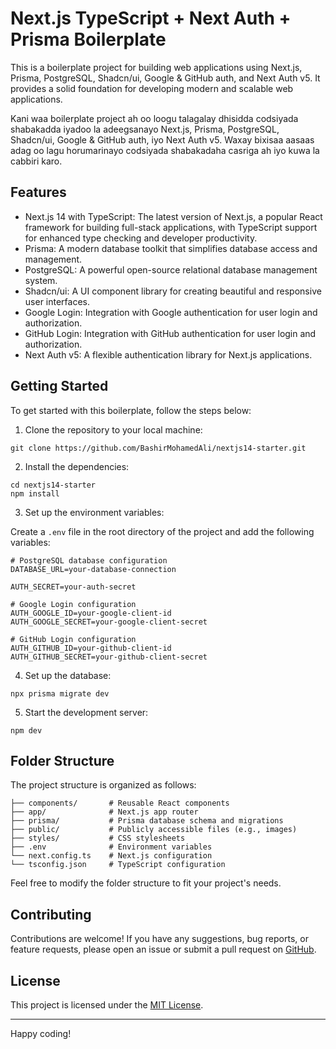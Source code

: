# Next.js TypeScript + Next Auth + Prisma Boilerplate

This is a boilerplate project for building web applications using Next.js, Prisma, PostgreSQL, Shadcn/ui, Google & GitHub auth, and Next Auth v5. It provides a solid foundation for developing modern and scalable web applications.

Kani waa boilerplate project ah oo loogu talagalay dhisidda codsiyada shabakadda iyadoo la adeegsanayo Next.js, Prisma, PostgreSQL, Shadcn/ui, Google & GitHub auth, iyo Next Auth v5. Waxay bixisaa aasaas adag oo lagu horumarinayo codsiyada shabakadaha casriga ah iyo kuwa la cabbiri karo.
## Features

- Next.js 14 with TypeScript: The latest version of Next.js, a popular React framework for building full-stack applications, with TypeScript support for enhanced type checking and developer productivity.
- Prisma: A modern database toolkit that simplifies database access and management.
- PostgreSQL: A powerful open-source relational database management system.
- Shadcn/ui: A UI component library for creating beautiful and responsive user interfaces.
- Google Login: Integration with Google authentication for user login and authorization.
- GitHub Login: Integration with GitHub authentication for user login and authorization.
- Next Auth v5: A flexible authentication library for Next.js applications.

## Getting Started

To get started with this boilerplate, follow the steps below:

1. Clone the repository to your local machine:

```shell
git clone https://github.com/BashirMohamedAli/nextjs14-starter.git
```

2. Install the dependencies:

```shell
cd nextjs14-starter
npm install
```


3. Set up the environment variables:

Create a `.env` file in the root directory of the project and add the following variables:

```dotenv
# PostgreSQL database configuration
DATABASE_URL=your-database-connection

AUTH_SECRET=your-auth-secret

# Google Login configuration
AUTH_GOOGLE_ID=your-google-client-id
AUTH_GOOGLE_SECRET=your-google-client-secret

# GitHub Login configuration
AUTH_GITHUB_ID=your-github-client-id
AUTH_GITHUB_SECRET=your-github-client-secret
```

4. Set up the database:

```shell
npx prisma migrate dev
```

5. Start the development server:

```shell
npm dev
```

## Folder Structure

The project structure is organized as follows:

```
├── components/       # Reusable React components
├── app/              # Next.js app router
├── prisma/           # Prisma database schema and migrations
├── public/           # Publicly accessible files (e.g., images)
├── styles/           # CSS stylesheets
├── .env              # Environment variables
└── next.config.ts    # Next.js configuration
└── tsconfig.json     # TypeScript configuration
```

Feel free to modify the folder structure to fit your project's needs.

## Contributing

Contributions are welcome! If you have any suggestions, bug reports, or feature requests, please open an issue or submit a pull request on [GitHub](https://github.com/BashirMohamedAli/nextjs14-starter).

## License

This project is licensed under the [MIT License](LICENSE).

---

Happy coding!
